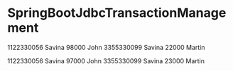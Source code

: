 # SpringBootJdbcTransactionManagement

1122330056	Savina	98000	John
3355330099	Savina	22000	Martin

1122330056	Savina	97000	John
3355330099	Savina	23000	Martin
